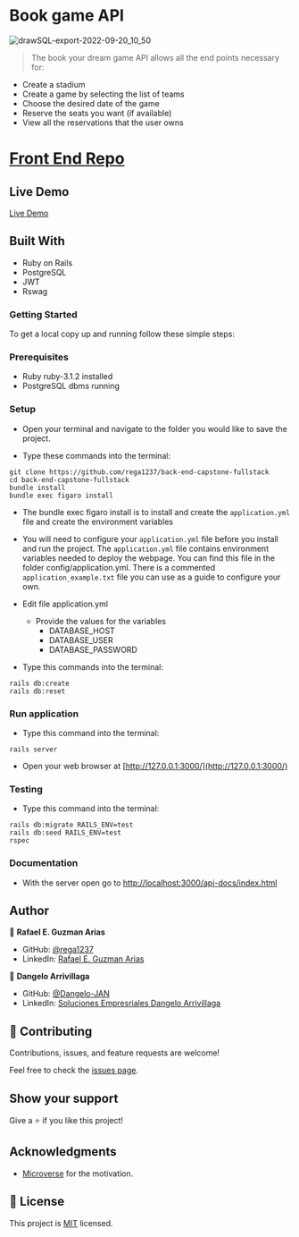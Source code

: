 
# Book game API
![drawSQL-export-2022-09-20_10_50](https://user-images.githubusercontent.com/58194121/192393232-da79aaa6-d655-4295-a29c-b4f33555cc69.png)

> The book your dream game API allows all the end points necessary for:

- Create a stadium
- Create a game by selecting the list of teams
- Choose the desired date of the game
- Reserve the seats you want (if available)
- View all the reservations that the user owns

# [Front End Repo](https://github.com/rega1237/front-end-capstone-fullstack)

## Live Demo

[Live Demo](https://homestadium.netlify.app/home)

## Built With

- Ruby on Rails
- PostgreSQL
- JWT
- Rswag

### Getting Started

To get a local copy up and running follow these simple steps:

### Prerequisites

- Ruby ruby-3.1.2 installed
- PostgreSQL dbms running

### Setup

- Open your terminal and navigate to the folder you would like to save the project.

- Type these commands into the terminal:

```
git clone https://github.com/rega1237/back-end-capstone-fullstack
cd back-end-capstone-fullstack
bundle install
bundle exec figaro install
```
- The bundle exec figaro install is to install and create the `application.yml` file and create the environment variables
- You will need to configure your  `application.yml` file before you install and run the project. The `application.yml` file contains environment variables needed to deploy the webpage. You can find this file in the folder config/application.yml. There is a commented `application_example.txt` file you can use as a guide to configure your own.

- Edit file application.yml

  - Provide the values for the variables
    - DATABASE_HOST
    - DATABASE_USER
    - DATABASE_PASSWORD

- Type this commands into the terminal:

```
rails db:create
rails db:reset
```

### Run application

- Type this command into the terminal:

```
rails server
```

- Open your web browser at [http://127.0.0.1:3000/](http://127.0.0.1:3000/)

### Testing

- Type this command into the terminal:

```
rails db:migrate RAILS_ENV=test
rails db:seed RAILS_ENV=test
rspec
```

### Documentation

- With the server open go to [http://localhost:3000/api-docs/index.html](http://localhost:3000/api-docs/index.html)


## Author

👤 **Rafael E. Guzman Arias**

- GitHub: [@rega1237](https://github.com/rega1237)
- LinkedIn: [Rafael E. Guzman Arias](https://www.linkedin.com/in/rafael-eduardo-guzman/)

👤 **Dangelo Arrivillaga**

- GitHub: [@Dangelo-JAN](https://github.com/Dangelo-JAN)
- LinkedIn: [Soluciones Empresriales Dangelo Arrivillaga](https://www.linkedin.com/in/soluciones-empresariales-dangelo-arrivillaga-2a144718a/)

## 🤝 Contributing

Contributions, issues, and feature requests are welcome!

Feel free to check the [issues page](../../issues/).

## Show your support

Give a ⭐️ if you like this project!

## Acknowledgments

- [Microverse](https://www.microverse.org/) for the motivation.

## 📝 License

This project is [MIT](./MIT.md) licensed.
